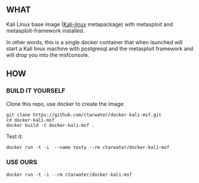 ## WHAT
Kali Linux base image ([Kali-linux](https://www.kali.org/news/kali-linux-metapackages/) metapackage) with metasploit and metasploit-framework installed.

In other words, this is a single docker container that when launched will start a Kali linux machine with postgresql and the metasploit framework and will drop you into the msfconsole.

## HOW

### BUILD IT YOURSELF

Clone this repo, use docker to create the image:
```
git clone https://github.com/ctarwater/docker-kali-msf.git
cd docker-kali-msf
docker build -t docker-kali-msf .
```

Test it:
```
docker run -t -i  --name testy --rm ctarwater/docker-kali-msf
```
### USE OURS
`docker run -t -i --rm ctarwater/docker-kali-msf`